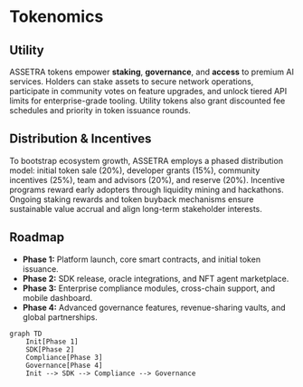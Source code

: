 # Tokenomics

## Utility

ASSETRA tokens empower **staking**, **governance**, and **access** to premium AI services. Holders can stake assets to secure network operations, participate in community votes on feature upgrades, and unlock tiered API limits for enterprise-grade tooling. Utility tokens also grant discounted fee schedules and priority in token issuance rounds.

## Distribution & Incentives

To bootstrap ecosystem growth, ASSETRA employs a phased distribution model: initial token sale (20%), developer grants (15%), community incentives (25%), team and advisors (20%), and reserve (20%). Incentive programs reward early adopters through liquidity mining and hackathons. Ongoing staking rewards and token buyback mechanisms ensure sustainable value accrual and align long-term stakeholder interests.

## Roadmap

- **Phase 1:** Platform launch, core smart contracts, and initial token issuance.  
- **Phase 2:** SDK release, oracle integrations, and NFT agent marketplace.  
- **Phase 3:** Enterprise compliance modules, cross-chain support, and mobile dashboard.  
- **Phase 4:** Advanced governance features, revenue-sharing vaults, and global partnerships.

```mermaid
graph TD
    Init[Phase 1]
    SDK[Phase 2]
    Compliance[Phase 3]
    Governance[Phase 4]
    Init --> SDK --> Compliance --> Governance
```